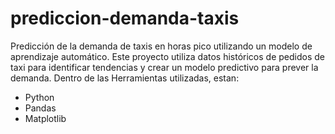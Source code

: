 # prediccion-demanda-taxis
Predicción de la demanda de taxis en horas pico utilizando un modelo de aprendizaje automático.
Este proyecto utiliza datos históricos de pedidos de taxi para identificar tendencias y crear un modelo predictivo para prever la demanda.
Dentro de las Herramientas utilizadas, estan:
- Python
- Pandas
- Matplotlib
